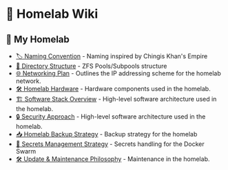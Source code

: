 # 📑 Homelab Wiki

## 🐎 My Homelab
* [🏷️ Naming Convention](./homelab/naming-convention.md) - Naming inspired by Chingis Khan's Empire
* [📁 Directory Structure](./homelab/directory-structure.md) - ZFS Pools/Subpools structure
* [🌐 Networking Plan](./homelab/ip-plan.md) - Outlines the IP addressing scheme for the homelab network.
* [🛠️ Homelab Hardware](./homelab/hardware.md) - Hardware components used in the homelab.
* [🏗️ Software Stack Overview](./homelab/software-stack.md) - High-level software architecture used in the homelab.
* [🔒 Security Approach](./homelab/security.md) - High-level software architecture used in the homelab.
* [📥 Homelab Backup Strategy](./homelab/backup.md) - Backup strategy for the homelab
* [🔑 Secrets Management Strategy](./homelab/backup.md) - Secrets handling for the Docker Swarm
* [🛠️ Update & Maintenance Philosophy](./homelab/backup.md) - Maintenance in the homelab.

